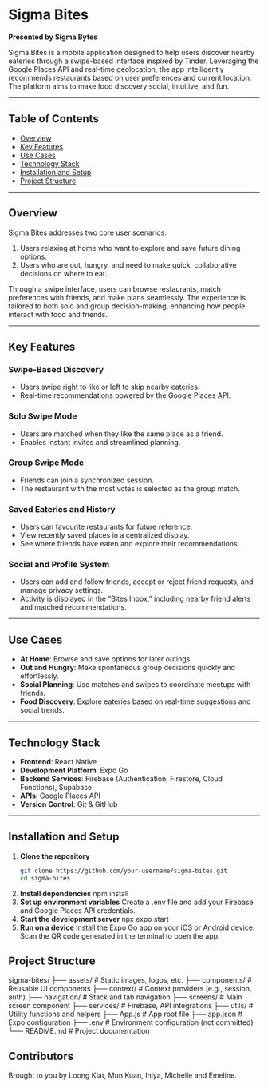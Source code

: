 # Sigma Bites

**Presented by Sigma Bytes**

Sigma Bites is a mobile application designed to help users discover nearby eateries through a swipe-based interface inspired by Tinder. Leveraging the Google Places API and real-time geolocation, the app intelligently recommends restaurants based on user preferences and current location. The platform aims to make food discovery social, intuitive, and fun.

---

## Table of Contents

- [Overview](#overview)
- [Key Features](#key-features)
- [Use Cases](#use-cases)
- [Technology Stack](#technology-stack)
- [Installation and Setup](#installation-and-setup)
- [Project Structure](#project-structure)

---

## Overview

Sigma Bites addresses two core user scenarios:
1. Users relaxing at home who want to explore and save future dining options.
2. Users who are out, hungry, and need to make quick, collaborative decisions on where to eat.

Through a swipe interface, users can browse restaurants, match preferences with friends, and make plans seamlessly. The experience is tailored to both solo and group decision-making, enhancing how people interact with food and friends.

---

## Key Features

### Swipe-Based Discovery
- Users swipe right to like or left to skip nearby eateries.
- Real-time recommendations powered by the Google Places API.

### Solo Swipe Mode
- Users are matched when they like the same place as a friend.
- Enables instant invites and streamlined planning.

### Group Swipe Mode
- Friends can join a synchronized session.
- The restaurant with the most votes is selected as the group match.

### Saved Eateries and History
- Users can favourite restaurants for future reference.
- View recently saved places in a centralized display.
- See where friends have eaten and explore their recommendations.

### Social and Profile System
- Users can add and follow friends, accept or reject friend requests, and manage privacy settings.
- Activity is displayed in the “Bites Inbox,” including nearby friend alerts and matched recommendations.

---

## Use Cases

- **At Home**: Browse and save options for later outings.
- **Out and Hungry**: Make spontaneous group decisions quickly and effortlessly.
- **Social Planning**: Use matches and swipes to coordinate meetups with friends.
- **Food Discovery**: Explore eateries based on real-time suggestions and social trends.

---

## Technology Stack

- **Frontend**: React Native
- **Development Platform**: Expo Go
- **Backend Services**: Firebase (Authentication, Firestore, Cloud Functions), Supabase 
- **APIs**: Google Places API
- **Version Control**: Git & GitHub

---

## Installation and Setup

1. **Clone the repository**  
   ```bash
   git clone https://github.com/your-username/sigma-bites.git
   cd sigma-bites
2. **Install dependencies**
   npm install
4. **Set up environment variables**
   Create a .env file and add your Firebase and Google Places API credentials.
5. **Start the development server**
   npx expo start
6. **Run on a device**
Install the Expo Go app on your iOS or Android device.
Scan the QR code generated in the terminal to open the app.

## Project Structure

sigma-bites/
├── assets/                # Static images, logos, etc.
├── components/            # Reusable UI components
├── context/               # Context providers (e.g., session, auth)
├── navigation/            # Stack and tab navigation
├── screens/               # Main screen component
├── services/              # Firebase, API integrations
├── utils/                 # Utility functions and helpers
├── App.js                 # App root file
├── app.json               # Expo configuration
├── .env                   # Environment configuration (not committed)
└── README.md              # Project documentation

## Contributors 
Brought to you by Loong Kiat, Mun Kuan, Iniya, Michelle and Emeline. 
